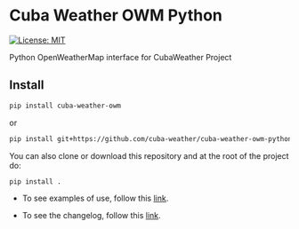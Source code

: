 # Cuba Weather OWM Python

[![License: MIT](https://img.shields.io/badge/License-MIT-brightgreen.svg)](https://opensource.org/licenses/MIT)

Python OpenWeatherMap interface for CubaWeather Project

## Install

```bash
pip install cuba-weather-owm
```

or

```bash
pip install git+https://github.com/cuba-weather/cuba-weather-owm-python
```

You can also clone or download this repository and at the root of the project do:

```bash
pip install .
```

- To see examples of use, follow this [link](example/README.md).

- To see the changelog, follow this [link](CHANGELOG.md).

